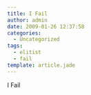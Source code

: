 ```yaml
---
title: I Fail
author: admin
date: 2009-01-26 12:37:58
categories:
  - Uncategorized
tags: 
  - elitist
  - fail
template: article.jade
---
```


I Fail

